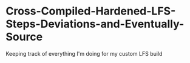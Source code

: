 # Cross-Compiled-Hardened-LFS-Steps-Deviations-and-Eventually-Source
Keeping track of everything I'm doing for my custom LFS build
